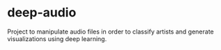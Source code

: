 # deep-audio
Project to manipulate audio files in order to classify artists and generate visualizations using deep learning.
